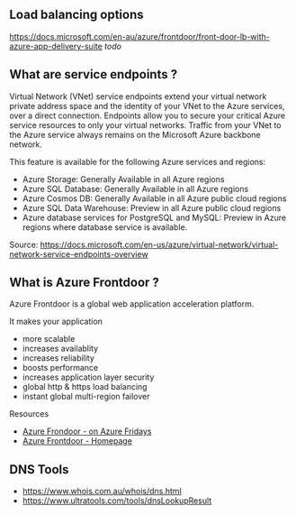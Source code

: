 ## Load balancing options

https://docs.microsoft.com/en-au/azure/frontdoor/front-door-lb-with-azure-app-delivery-suite *todo*

## What are service endpoints ? 

Virtual Network (VNet) service endpoints extend your virtual network private address space and the identity of your VNet to the Azure services, over a direct connection. Endpoints allow you to secure your critical Azure service resources to only your virtual networks. Traffic from your VNet to the Azure service always remains on the Microsoft Azure backbone network.

This feature is available for the following Azure services and regions:

- Azure Storage: Generally Available in all Azure regions
- Azure SQL Database: Generally Available in all Azure regions
- Azure Cosmos DB: Generally Available in all Azure public cloud regions
- Azure SQL Data Warehouse: Preview in all Azure public cloud regions
- Azure database services for PostgreSQL and MySQL: Preview in Azure regions where database service is available.

Source: https://docs.microsoft.com/en-us/azure/virtual-network/virtual-network-service-endpoints-overview

## What is Azure Frontdoor ?

Azure Frontdoor is a global web application acceleration platform.

It makes your application
- more scalable
- increases availablity
- increases reliability
- boosts performance
- increases application layer security
- global http & https load balancing
- instant global multi-region failover

Resources
- [Azure Frondoor - on Azure Fridays](https://www.youtube.com/watch?v=3Di9H1V0zuc)
- [Azure Frontdoor - Homepage](https://azure.microsoft.com/en-au/services/frontdoor/)

## DNS Tools

- https://www.whois.com.au/whois/dns.html
- https://www.ultratools.com/tools/dnsLookupResult





